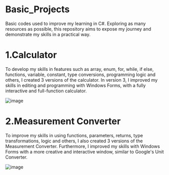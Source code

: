 # Basic_Projects
Basic codes used to improve my learning in C#.  Exploring as many resources as possible, this repository aims to expose my journey and demonstrate my skills in a practical way.

# 1.Calculator 

  To develop my skills in features such as array, enum, for, while, if else, functions, variable, constant, type conversions, programming logic and others, I created 3 versions
  of the calculator. In version 3, I improved my skills in editing and programming with Windows Forms, with a fully
  interactive and full-function calculator.

![image](https://github.com/user-attachments/assets/8e15b346-6eb7-4a14-9091-836faca83864)


# 2.Measurement Converter

  To improve my skills in using functions, parameters, returns, type transformations, logic and others, I also created 3 versions of the Measurement Converter. Furthermore, I
  improved my skills with Windows Forms with a more creative and interactive window, similar to Google's Unit Converter.

![image](https://github.com/user-attachments/assets/2d81927e-7dbd-430c-9454-bf09b7783198)

